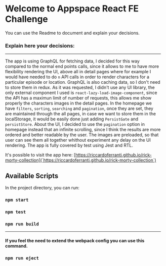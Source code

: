 # Welcome to Appspace React FE Challenge

You can use the Readme to document and explain your decisions.

### Explain here your decisions:

---

The app is using GraphQL for fetching data, I decided for this way compared to the normal end points calls, since it allows to me to have more flexibility rendering the UI, above all in detail pages where for example I would have needed to do `n` API calls in order to render characters for a particular episode or location. GraphQL is also caching data, so I don't need to store them in redux.
As it was requested, I didn't use any UI library, the only external component I used is `react-lazy-load-image-component`, since the API has a maximun limit of number of requests, this allows me show properly the characters images in the detail pages.
In the homepage we have `filters`, `sorting`, `searching` and `pagination`, once they are set, they are maintained through the all pages, in case we want to store them in the localStorage, it would be easily done just adding `PersistGate` and `persistStore`.
About the UI, I decided to use the `pagination` option in homepage instead that an infinite scrolling, since I think the results are more ordered and better readable by the user.
The images are preloaded, so that user can see them all together whithout experiment any delay on the UI rendering.
The app is fully covered by test using Jest and RTL.

It's possible to visit the app here:
[https://riccardoferranti.github.io/rick-morty-collection](`https://riccardoferranti.github.io/rick-morty-collection`)


## Available Scripts

In the project directory, you can run:

### `npm start`

### `npm test`

### `npm run build`

---

#### If you feel the need to extend the webpack config you can use this command.

### `npm run eject`
